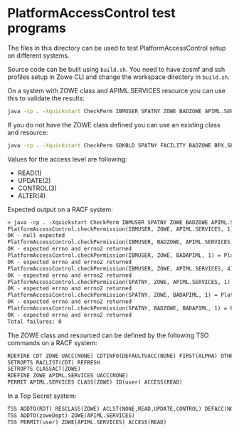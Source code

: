 # PlatformAccessControl test programs

The files in this directory can be used to test PlatformAccessControl setup on different systems.

Source code can be built using `build.sh`. You need to have zosmf and ssh profiles setup in Zowe CLI and change the workspace directory in `build.sh`.

On a system with ZOWE class and APIML.SERVICES resource you can use this to validate the results:

```sh
java -cp . -Xquickstart CheckPerm IBMUSER SPATNY ZOWE BADZOWE APIML.SERVICES BADAPIML 1 4
```

If you do not have the ZOWE class defined you can use an existing class and resource:

```sh
java -cp . -Xquickstart CheckPerm SDKBLD SPATNY FACILITY BADZOWE BPX.SERVER BADAPIML 1 4
```

Values for the access level are following:

- READ(1)
- UPDATE(2)
- CONTROL(3)
- ALTER(4)

Expected output on a RACF system:

```txt
> java -cp . -Xquickstart CheckPerm IBMUSER SPATNY ZOWE BADZOWE APIML.SERVICES BADAPIML 1 4
PlatformAccessControl.checkPermission(IBMUSER, ZOWE, APIML.SERVICES, 1) = null
OK - null expected
PlatformAccessControl.checkPermission(IBMUSER, BADZOWE, APIML.SERVICES, 1) = PlatformReturned(rc=0, errno=143, errno2=0x93800cf, errnoMsg=EDC5143I No such process., stringRet=null, success=false)
OK - expected errno and errno2 returned
PlatformAccessControl.checkPermission(IBMUSER, ZOWE, BADAPIML, 1) = PlatformReturned(rc=0, errno=143, errno2=0x93800cf, errnoMsg=EDC5143I No such process., stringRet=null, success=false)
OK - expected errno and errno2 returned
PlatformAccessControl.checkPermission(IBMUSER, ZOWE, APIML.SERVICES, 4) = PlatformReturned(rc=0, errno=139, errno2=0x93800d9, errnoMsg=EDC5139I Operation not permitted., stringRet=null, success=false)
OK - expected errno and errno2 returned
PlatformAccessControl.checkPermission(SPATNY, ZOWE, APIML.SERVICES, 1) = PlatformReturned(rc=0, errno=143, errno2=0x93800f9, errnoMsg=EDC5143I No such process., stringRet=null, success=false)
OK - expected errno and errno2 returned
PlatformAccessControl.checkPermission(SPATNY, ZOWE, BADAPIML, 1) = PlatformReturned(rc=0, errno=143, errno2=0x93800f9, errnoMsg=EDC5143I No such process., stringRet=null, success=false)
OK - expected errno and errno2 returned
PlatformAccessControl.checkPermission(SPATNY, BADZOWE, BADAPIML, 1) = PlatformReturned(rc=0, errno=143, errno2=0x93800f9, errnoMsg=EDC5143I No such process., stringRet=null, success=false)
OK - expected errno and errno2 returned
Total failures: 0
```

The ZOWE class and resourced can be defined by the following TSO commands on a RACF system:

```txt
RDEFINE CDT ZOWE UACC(NONE) CDTINFO(DEFAULTUACC(NONE) FIRST(ALPHA) OTHER(ALPHA,NATIONAL,NUMERIC,SPECIAL) MAXLENGTH(246) POSIT(607) RACLIST(DISALLOWED))
SETROPTS RACLIST(CDT) REFRESH
SETROPTS CLASSACT(ZOWE)
RDEFINE ZOWE APIML.SERVICES UACC(NONE)
PERMIT APIML.SERVICES CLASS(ZOWE) ID(user) ACCESS(READ)
```

In a Top Secret system:

```txt
TSS ADDTO(RDT) RESCLASS(ZOWE) ACLST(NONE,READ,UPDATE,CONTROL) DEFACC(NONE)
TSS ADDTO(zoweDept) ZOWE(APIML.SERVICES)
TSS PERMIT(user) ZOWE(APIML.SERVICES) ACCESS(READ)
```

